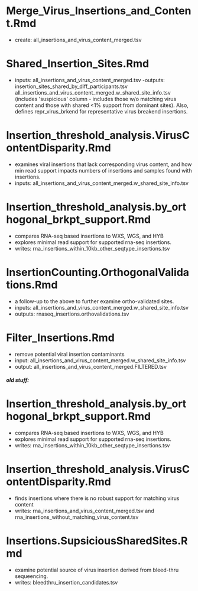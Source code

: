 
# Merge_Virus_Insertions_and_Content.Rmd
- create: all_insertions_and_virus_content_merged.tsv


# Shared_Insertion_Sites.Rmd
- inputs: all_insertions_and_virus_content_merged.tsv
-outputs: insertion_sites_shared_by_diff_participants.tsv
          all_insertions_and_virus_content_merged.w_shared_site_info.tsv (includes 'suspicious' column - includes those w/o matching virus content and those with shared <1% support from dominant sites). Also, defines repr_virus_brkend for representative virus breakend insertions.

# Insertion_threshold_analysis.VirusContentDisparity.Rmd
- examines viral insertions that lack corresponding virus content, and how min read support impacts numbers of insertions and samples found with insertions.
- inputs: all_insertions_and_virus_content_merged.w_shared_site_info.tsv


    
# Insertion_threshold_analysis.by_orthogonal_brkpt_support.Rmd    
- compares RNA-seq based insertions to WXS, WGS, and HYB
- explores minimal read support for supported rna-seq insertions.
- writes: rna_insertions_within_10kb_other_seqtype_insertions.tsv
          
# InsertionCounting.OrthogonalValidations.Rmd
- a follow-up to the above to further examine ortho-validated sites.
- inputs: all_insertions_and_virus_content_merged.w_shared_site_info.tsv  
- outputs: rnaseq_insertions.orthovalidations.tsv

# Filter_Insertions.Rmd
- remove potential viral insertion contaminants
- input: all_insertions_and_virus_content_merged.w_shared_site_info.tsv
- output: all_insertions_and_virus_content_merged.FILTERED.tsv




    
    
##### old stuff:

# Insertion_threshold_analysis.by_orthogonal_brkpt_support.Rmd
- compares RNA-seq based insertions to WXS, WGS, and HYB
- explores minimal read support for supported rna-seq insertions.
- writes: rna_insertions_within_10kb_other_seqtype_insertions.tsv
        
# Insertion_threshold_analysis.VirusContentDisparity.Rmd
- finds insertions where there is no robust support for matching virus content
- writes: rna_insertions_and_virus_content_merged.tsv and rna_insertions_without_matching_virus_content.tsv

        
# Insertions.SupsiciousSharedSites.Rmd
- examine potential source of virus insertion derived from bleed-thru sequeencing.
- writes: bleedthru_insertion_candidates.tsv

